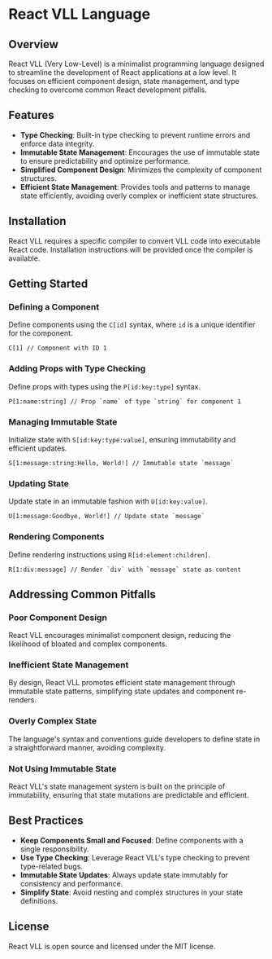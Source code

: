 

# React VLL Language

## Overview

React VLL (Very Low-Level) is a minimalist programming language designed to streamline the development of React applications at a low level. It focuses on efficient component design, state management, and type checking to overcome common React development pitfalls.

## Features

- **Type Checking**: Built-in type checking to prevent runtime errors and enforce data integrity.
- **Immutable State Management**: Encourages the use of immutable state to ensure predictability and optimize performance.
- **Simplified Component Design**: Minimizes the complexity of component structures.
- **Efficient State Management**: Provides tools and patterns to manage state efficiently, avoiding overly complex or inefficient state structures.

## Installation

React VLL requires a specific compiler to convert VLL code into executable React code. Installation instructions will be provided once the compiler is available.

## Getting Started

### Defining a Component

Define components using the `C[id]` syntax, where `id` is a unique identifier for the component.

```vll
C[1] // Component with ID 1
```

### Adding Props with Type Checking

Define props with types using the `P[id:key:type]` syntax.

```vll
P[1:name:string] // Prop `name` of type `string` for component 1
```

### Managing Immutable State

Initialize state with `S[id:key:type:value]`, ensuring immutability and efficient updates.

```vll
S[1:message:string:Hello, World!] // Immutable state `message`
```

### Updating State

Update state in an immutable fashion with `U[id:key:value]`.

```vll
U[1:message:Goodbye, World!] // Update state `message`
```

### Rendering Components

Define rendering instructions using `R[id:element:children]`.

```vll
R[1:div:message] // Render `div` with `message` state as content
```

## Addressing Common Pitfalls

### Poor Component Design

React VLL encourages minimalist component design, reducing the likelihood of bloated and complex components.

### Inefficient State Management

By design, React VLL promotes efficient state management through immutable state patterns, simplifying state updates and component re-renders.

### Overly Complex State

The language's syntax and conventions guide developers to define state in a straightforward manner, avoiding complexity.

### Not Using Immutable State

React VLL's state management system is built on the principle of immutability, ensuring that state mutations are predictable and efficient.

## Best Practices

- **Keep Components Small and Focused**: Define components with a single responsibility.
- **Use Type Checking**: Leverage React VLL's type checking to prevent type-related bugs.
- **Immutable State Updates**: Always update state immutably for consistency and performance.
- **Simplify State**: Avoid nesting and complex structures in your state definitions.

## License

React VLL is open source and licensed under the MIT license.


